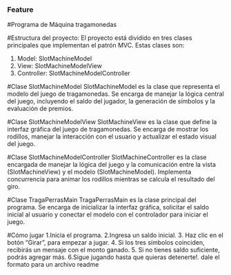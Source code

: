### Feature
#Programa de Máquina tragamonedas

#Estructura del proyecto:
El proyecto está dividido en tres clases principales que implementan el patrón MVC. Estas clases son:

1. Model: SlotMachineModel
2. View: SlotMachineModelView
3. Controller: SlotMachineModelController

#Clase SlotMachineModel
SlotMachineModel es la clase que representa el modelo del juego de tragamonedas. Se encarga de manejar la lógica central del juego, incluyendo el saldo del jugador, la generación de símbolos y la evaluación de premios.

#Clase SlotMachineModelView
SlotMachineView es la clase que define la interfaz gráfica del juego de tragamonedas. Se encarga de mostrar los rodillos, manejar la interacción con el usuario y actualizar el estado visual del juego.

#Clase SlotMachineModelController
SlotMachineController es la clase encargada de manejar la lógica del juego y la comunicación entre la vista (SlotMachineView) y el modelo (SlotMachineModel). Implementa concurrencia para animar los rodillos mientras se calcula el resultado del giro.

#Clase TragaPerrasMain
TragaPerrasMain es la clase principal del programa. Se encarga de inicializar la interfaz gráfica, solicitar el saldo inicial al usuario y conectar el modelo con el controlador para iniciar el juego.

#Cómo jugar
1.Inicia el programa.
2.Ingresa un saldo inicial.
3. Haz clic en el botón “Girar”, para empezar a jugar.
4. Si los tres símbolos coinciden, recibirás un mensaje con el monto ganado.
5. Si no tienes saldo suficiente, podrás agregar más.
6.Sigue jugando hasta que quieras detenerte!.
dale el formato para un archivo readme
